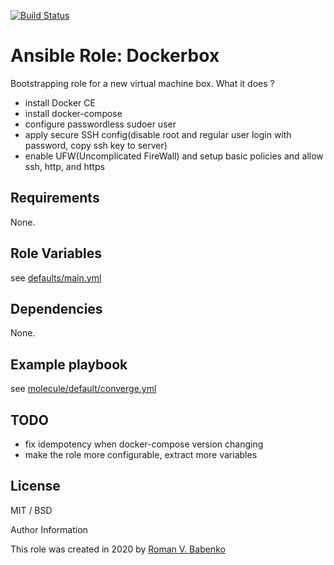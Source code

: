 [![Build Status](https://travis-ci.org/romanvbabenko/ansible-role-dockerbox.svg?branch=master)](https://travis-ci.org/romanvbabenko/ansible-role-dockerbox)

# Ansible Role: Dockerbox

Bootstrapping role for a new virtual machine box.
What it does ?
* install Docker CE
* install docker-compose
* configure passwordless sudoer user
* apply secure SSH config(disable root and regular user login with password, copy ssh key to server)
* enable UFW(Uncomplicated FireWall) and setup basic policies and allow ssh, http, and https

## Requirements

None.

## Role Variables

see [defaults/main.yml](defaults/main.yml)

## Dependencies

None.

## Example playbook

see [molecule/default/converge.yml](molecule/default/converge.yml)

## TODO

* fix idempotency when docker-compose version changing
* make the role more configurable, extract more variables

## License

MIT / BSD

Author Information

This role was created in 2020 by [Roman V. Babenko](https://romanvbabenko.github.io/)
